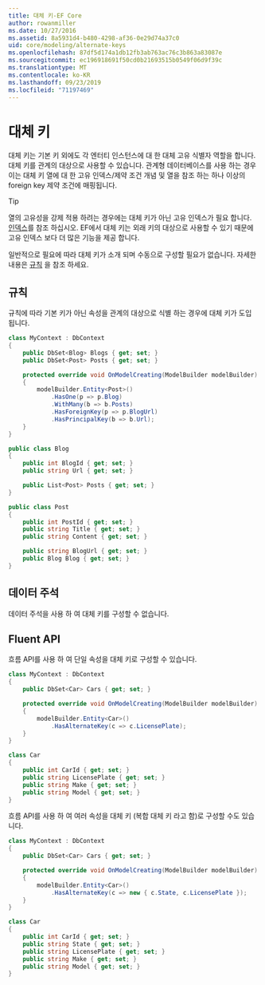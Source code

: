 ```yaml
---
title: 대체 키-EF Core
author: rowanmiller
ms.date: 10/27/2016
ms.assetid: 8a5931d4-b480-4298-af36-0e29d74a37c0
uid: core/modeling/alternate-keys
ms.openlocfilehash: 87df5d174a1db12fb3ab763ac76c3b863a83087e
ms.sourcegitcommit: ec196918691f50cd0b21693515b0549f06d9f39c
ms.translationtype: MT
ms.contentlocale: ko-KR
ms.lasthandoff: 09/23/2019
ms.locfileid: "71197469"
---
```

# <a name="alternate-keys"></a>대체 키

대체 키는 기본 키 외에도 각 엔터티 인스턴스에 대 한 대체 고유 식별자 역할을 합니다. 대체 키를 관계의 대상으로 사용할 수 있습니다. 관계형 데이터베이스를 사용 하는 경우이는 대체 키 열에 대 한 고유 인덱스/제약 조건 개념 및 열을 참조 하는 하나 이상의 foreign key 제약 조건에 매핑됩니다.

> [!TIP]  
> 열의 고유성을 강제 적용 하려는 경우에는 대체 키가 아닌 고유 인덱스가 필요 합니다. [인덱스](indexes.md)를 참조 하십시오. EF에서 대체 키는 외래 키의 대상으로 사용할 수 있기 때문에 고유 인덱스 보다 더 많은 기능을 제공 합니다.

일반적으로 필요에 따라 대체 키가 소개 되며 수동으로 구성할 필요가 없습니다. 자세한 내용은 [규칙](#conventions) 을 참조 하세요.

## <a name="conventions"></a>규칙

규칙에 따라 기본 키가 아닌 속성을 관계의 대상으로 식별 하는 경우에 대체 키가 도입 됩니다.

<!-- [!code-csharp[Main](samples/core/Modeling/Conventions/AlternateKey.cs?highlight=12)] -->
``` csharp
class MyContext : DbContext
{
    public DbSet<Blog> Blogs { get; set; }
    public DbSet<Post> Posts { get; set; }

    protected override void OnModelCreating(ModelBuilder modelBuilder)
    {
        modelBuilder.Entity<Post>()
            .HasOne(p => p.Blog)
            .WithMany(b => b.Posts)
            .HasForeignKey(p => p.BlogUrl)
            .HasPrincipalKey(b => b.Url);
    }
}

public class Blog
{
    public int BlogId { get; set; }
    public string Url { get; set; }

    public List<Post> Posts { get; set; }
}

public class Post
{
    public int PostId { get; set; }
    public string Title { get; set; }
    public string Content { get; set; }

    public string BlogUrl { get; set; }
    public Blog Blog { get; set; }
}
```

## <a name="data-annotations"></a>데이터 주석

데이터 주석을 사용 하 여 대체 키를 구성할 수 없습니다.

## <a name="fluent-api"></a>Fluent API

흐름 API를 사용 하 여 단일 속성을 대체 키로 구성할 수 있습니다.

<!-- [!code-csharp[Main](samples/core/Modeling/FluentAPI/AlternateKeySingle.cs?highlight=7,8)] -->
``` csharp
class MyContext : DbContext
{
    public DbSet<Car> Cars { get; set; }

    protected override void OnModelCreating(ModelBuilder modelBuilder)
    {
        modelBuilder.Entity<Car>()
            .HasAlternateKey(c => c.LicensePlate);
    }
}

class Car
{
    public int CarId { get; set; }
    public string LicensePlate { get; set; }
    public string Make { get; set; }
    public string Model { get; set; }
}
```

흐름 API를 사용 하 여 여러 속성을 대체 키 (복합 대체 키 라고 함)로 구성할 수도 있습니다.

<!-- [!code-csharp[Main](samples/core/Modeling/FluentAPI/AlternateKeyComposite.cs?highlight=7,8)] -->
``` csharp
class MyContext : DbContext
{
    public DbSet<Car> Cars { get; set; }

    protected override void OnModelCreating(ModelBuilder modelBuilder)
    {
        modelBuilder.Entity<Car>()
            .HasAlternateKey(c => new { c.State, c.LicensePlate });
    }
}

class Car
{
    public int CarId { get; set; }
    public string State { get; set; }
    public string LicensePlate { get; set; }
    public string Make { get; set; }
    public string Model { get; set; }
}
```
